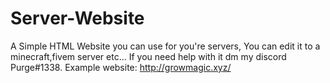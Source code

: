 # Server-Website
A Simple HTML Website you can use for you're servers, You can edit it to a minecraft,fivem server etc... If you need help with it dm my discord Purge#1338. Example website: http://growmagic.xyz/
